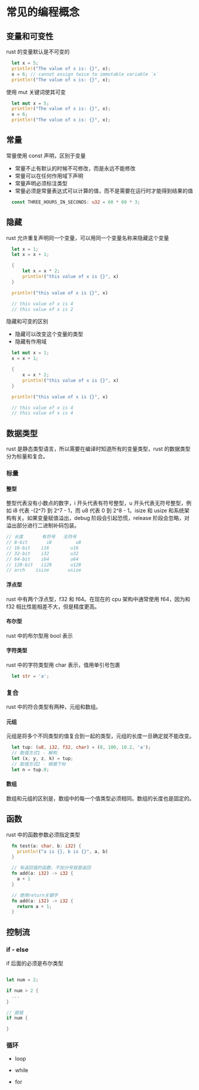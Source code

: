 # 常见的编程概念

## 变量和可变性

rust 的变量默认是不可变的

```rust
  let x = 5;
  println!("The value of x is: {}", x);
  x = 6; // cannot assign twice to immutable variable `x`
  println!("The value of x is: {}", x);
```

使用 mut 关键词使其可变

```rust
  let mut x = 5;
  println!("The value of x is: {}", x);
  x = 6;
  println!("The value of x is: {}", x);
```

## 常量

常量使用 const 声明，区别于变量

- 常量不止有默认的时候不可修改，而是永远不能修改
- 常量可以在任何作用域下声明
- 常量声明必须标注类型
- 常量必须是常量表达式可以计算的值，而不是需要在运行时才能得到结果的值

```rust
  const THREE_HOURS_IN_SECONDS: u32 = 60 * 60 * 3;
```

## 隐藏

rust 允许重复声明同一个变量，可以用同一个变量名称来隐藏这个变量

```rust
  let x = 1;
  let x = x + 1;

  {
      let x = x * 2;
      println!("this value of x is {}", x)
  }

  println!("this value of x is {}", x)

  // this value of x is 4
  // this value of x is 2
```

隐藏和可变的区别

- 隐藏可以改变这个变量的类型
- 隐藏有作用域

```rust
  let mut x = 1;
  x = x + 1;

  {
      x = x * 2;
      println!("this value of x is {}", x)
  }

  println!("this value of x is {}", x)

  // this value of x is 4
  // this value of x is 4
```

## 数据类型

rust 是静态类型语言，所以需要在编译时知道所有的变量类型，rust 的数据类型分为标量和复合。

### 标量

#### 整型

整型代表没有小数点的数字，i 开头代表有符号整型，u 开头代表无符号整型，例如 i8 代表 -(2^7) 到 2^7 - 1，而 u8 代表 0 到 2^8 - 1。isize 和 usize 和系统架构有关。如果变量赋值溢出，debug 阶段会引起恐慌，release 阶段会忽略，对溢出部分进行二进制补码包装。

```rust
// 长度	    有符号	  无符号
// 8-bit	   i8	      u8
// 16-bit	 i16	    u16
// 32-bit	 i32	    u32
// 64-bit	 i64	    u64
// 128-bit	 i128	    u128
// arch	   isize	   usize
```

#### 浮点型

rust 中有两个浮点型，f32 和 f64。在现在的 cpu 架构中通常使用 f64，因为和 f32 相比性能相差不大，但是精度更高。

#### 布尔型

rust 中的布尔型用 bool 表示

#### 字符类型

rust 中的字符类型用 char 表示，值用单引号包裹

```rust
  let str = 'a';
```

### 复合

rust 中的符合类型有两种，元组和数组。

#### 元组

元组是将多个不同类型的值复合到一起的类型，元组的长度一旦确定就不能改变。

```rust
  let tup: (u8, i32, f32, char) = (8, 100, 10.2, 'a');
  // 取值方式1 - 解构
  let (x, y, z, k) = tup;
  // 取值方式2 - 根据下标
  let n = tup.0;
```

#### 数组

数组和元组的区别是，数组中的每一个值类型必须相同。数组的长度也是固定的。

## 函数

rust 中的函数参数必须指定类型

```rust
  fn test(a: char, b: i32) {
    println!("a is {}, b is {}", a, b)
  }

  // 有返回值的函数，不加分号就是返回
  fn add(a: i32) -> i32 {
    a + 1
  }

  // 使用return关键字
  fn add(a: i32) -> i32 {
    return a + 1;
  }
```

## 控制流

### if - else

if 后面的必须是布尔类型

```rust

let num = 2;

if num > 2 {
  ...
}

// 报错
if num {

}

```

### 循环

- loop

- while

- for
